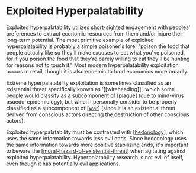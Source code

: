# Exploited Hyperpalatability

Exploited hyperpalatability utilizes short-sighted engagement with peoples' preferences to extract economic resources from them and/or injure their long-term potential.  The most primitive example of exploited hyperpalatability is probably a simple poisoner's lore: "poison the food that people actually like so they'll make excuses to eat what you've poisoned, for if you poison the food that they're barely willing to eat they'll be hunting for reasons not to touch it."  Most modern hyperpalatability exploitation occurs in retail, though it is also endemic to food economics more broadly.

Extreme hyperpalatability exploitation is sometimes classified as an existential threat specifically known as '[[wireheading]]', which some people would classify as a subcomponent of [[plague]] (due to mind-virus psuedo-epidemiology), but which I personally consider to be properly classified as a subcomponent of [[war]] (since it is an existential threat derived from conscious actors directing the destruction of other conscious actors).

Exploited hyperpalatability must be contrasted with [[hedonology]], which uses the same information towards less evil ends.  Since hedonology uses the same information towards more positive stabilizing ends, it's important to beware the [[moral-hazard-of-existential-threat]] when agitating against exploited hyperpalatability.  Hyperpalatability research is not evil of itself, even though it has potentially evil applications.


[//begin]: # "Autogenerated link references for markdown compatibility"
[plague]: plague "Plague"
[war]: war "War"
[hedonology]: hedonology "Hedonology"
[moral-hazard-of-existential-threat]: moral-hazard-of-existential-threat "Moral Hazard of Existential Threat"
[//end]: # "Autogenerated link references"